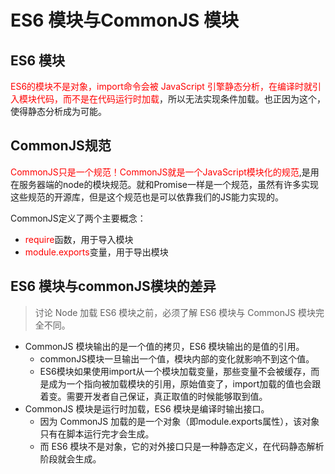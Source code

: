 # ES6 模块与CommonJS 模块

## ES6 模块

<label style='color:red;'>ES6的模块不是对象，import命令会被 JavaScript 引擎静态分析，在编译时就引入模块代码，而不是在代码运行时加载</label>，所以无法实现条件加载。也正因为这个，使得静态分析成为可能。

## CommonJS规范

<label style='color:red;'>CommonJS只是一个规范！CommonJS就是一个JavaScript模块化的规范</label>,是用在服务器端的node的模块规范。就和Promise一样是一个规范，虽然有许多实现这些规范的开源库，但是这个规范也是可以依靠我们的JS能力实现的。

CommonJS定义了两个主要概念：

* <label style='color:red;'>require</label>函数，用于导入模块
* <label style='color:red;'>module.exports</label>变量，用于导出模块

<label style='color:red;'></label>

## ES6 模块与commonJS模块的差异

>讨论 Node 加载 ES6 模块之前，必须了解 ES6 模块与 CommonJS 模块完全不同。

* CommonJS 模块输出的是一个值的拷贝，ES6 模块输出的是值的引用。
	* commonJS模块一旦输出一个值，模块内部的变化就影响不到这个值。
	* ES6模块如果使用import从一个模块加载变量，那些变量不会被缓存，而是成为一个指向被加载模块的引用，原始值变了，import加载的值也会跟着变。需要开发者自己保证，真正取值的时候能够取到值。
* CommonJS 模块是运行时加载，ES6 模块是编译时输出接口。
	* 因为 CommonJS 加载的是一个对象（即module.exports属性），该对象只有在脚本运行完才会生成。
	* 而 ES6 模块不是对象，它的对外接口只是一种静态定义，在代码静态解析阶段就会生成。

